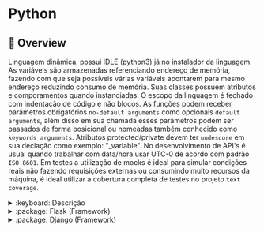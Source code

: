 # Python

## :dart: Overview

Linguagem dinâmica, possui IDLE (python3) já no instalador da linguagem. As variáveis são armazenadas referenciando endereço de memória, fazendo com que seja possíveis várias variáveis apontarem para mesmo endereço reduzindo consumo de memória. Suas classes possuem atributos e comporamentos quando instanciadas. O escopo da linguagem é fechado com indentação de código e não blocos. As funções podem receber parâmetros obrigatórios `no-default arguments` como opcionais `default arguments`, além disso em sua chamada esses parâmetros podem ser passados de forma posicional ou nomeadas também conhecido como `keywords arguments`. Atributos protected/private devem ter `undescore` em sua declação como exemplo: "\_variable". No desenvolvimento de API's é usual quando trabalhar com data/hora usar UTC-0 de acordo com padrão `ISO 8601`. Em testes a utilização de mocks é ideal para simular condições reais não fazendo requisições externas ou consumindo muito recursos da máquina, é ideal utilizar a cobertura completa de testes no projeto `text coverage`.

<details>
<summary>:keyboard: Descrição</summary>

**:book: Tipos primitivos**

    - String `"Hello world"`
    - Int `10`
    - Float `9.99`
    - Bool `True/False`
    - Vazio: `""`
    - Nulo: `None`

**:books: Estruturas de dados**

    - Tuple (Heterogênea) `(10, "Name")`
    - List (Homogênea): `[10, 20]`
    - Set: `{"Name", 20}`
    - Dict: `{"key": 20}`

**:abacus: Operadores aritméticos**

    - Soma: `10 + 15`
    - Subtração: `10 - 15`
    - Multiplicação: `10 * 15`
    - Divisão: `10 / 15`
    - Divisão inteira: `10 // 15`
    - Potência: `10 ** 15`
    - Módulo: `10 % 15`

**:floppy_disk: Operadores relacionais**

    - Igualdade: `2 == 2`
    - Diferença: `2 != 2`
    - Maior: `2 > 2`
    - Maior/Igual: `2 >= 2`
    - Menor: `2 < 2`
    - Menor/Igual: `2 <= 2`

**:bulb: Operadores lógicos**

    - Negação: `not`
    - Conjunção: `and`
    - Disjunção: `or`

**:flashlight: Estruturas condicionais**

```
a = 10
if a > 20:
  print("a > 20")
elif a > 10:
  print("a > 10")
else:
  print("a < 10")
```

**:cd: Estruturas de repetição**

```
i = 1
while i < 10:
  print(i)
  i += 1
```

- Repetição em tuplas:

```
values = 10, 20, 30
for value in values:
  print(value)
```

- Repetição em dicionários:

```
values = { "key1": 10, "key2": 20 }

for value in values:
  print(f"{value} = {values[value]}")

for key in values.keys():
  print(values[key])

for value in values.values():
  print(value)

for k, v in values.items():
  print(f"{k} = {v}")
```

**:scarf: Métodos usuais**

    - Listas: `variable = [10, 8]`
    - Listas Append: `variable.append(10)`
    - Listas Insert: `variable.insert(0, 10)`
    - Listas Index: `print(variable[0])`
    - Listas Sort (Implacement): `variable.sort(reverse=True)`
    - Listas Sorted: `sorted(variable)`
    - Listas Pop: `variable.pop(2)`
    - Listas (Matriz): variable = `[[2, 5], [1, 6]]`
    - Listas Length: `len(variable)`

    - Tuplas: `variable = 5, 10, True`
    - Listas/Tuplas desempacotamento: `first, second, cond = variable`

    - Conjuntos: `variable = {"Name", "Lastname", 10}`
    - Conjuntos: `variable = set(["Name", "Lastname", 10])`
    - Conjuntos Add: `variable.add(20)`
    - Conjuntos Union:
      ```
      variable.union(variable_2)
      variable | variable_2
      ```
    - Conjuntos Intersection:
      ```
      variable.intersection(variable_2)
      variable & variable_2
      ```
    - Conjuntos Difference:
      ```
      variable.difference(variable_2)
      variable - variable_2
      ```

    - Dicionários: `variable = {"key": value}`
    - Dicionários key: `variable["key"]`
    - Dicionários keys: `variable.keys()`
    - Dicionários values: `variable.values()`
    - Dicionários items: `variable.items()`
    - Dicionários unios: `dict({"id": 1, **old_dict})`
    - Dicionários JSON:
      ```
      json.dumps(json_variable)
      json.loads(dict_variable)
      ```

**:electric_plug: Funções**

```
def hello_world(params, other_params=None):
  print(params)
  print(other_params)
  return f"{params} {other_params}"

hello_world("My name is", other_params="Is my name")

def function_blank():
  ...
def function_pass():
  pass
```

**:page_with_curl: Classes**

```
class ClassHelloWorld:
  def __init__(self, params): # constructor
    self.params = params

  def new_params(self, new_params): # comportamento
    self.params = new_params

  def instance_method(self): # Obrigatório ter um obj (instância)
    return ("Método de instância", self)

  @classmethod
  def class_method(cls): # Não obrigatório
    return ("Método de classe, cls)

  @staticmethod
  def static_method(): # Não obrigatório
    return ("Método estático")

hello_world = ClassHelloWorld("My name is")
hello_world.new_params("Is my name")
print(hello_world.params)
print(hello_world.instance_method())
print(ClassHelloWorld.class_method())
print(ClassHelloWorld.static_method())

class ClassBlank:
  ...

class ClassPass:
  pass
```

**:mailbox_with_no_mail: Comandos**

    - Run: `python3 <file-name>`
    - Input: `variable = input("Informe o valor")`
    - Output: `print("Hello world", variable)`
    - Concatenação:
      ```
      "Hello" + "World"
      "Hello" * 5
      ```
    - Type: `type(10)`
    - Endereço objeto memória: `id(10)`
    - Cast: `int(variable)`
    - Quebra linha: `\n`

**:gear: Ambiente virtual**

    - VENV create: `python3 -m venv venv`
    - VENV activate: `source ./venv/bin/activate`
    - VENV deactivate: `deactivate`
    - VENV dependencies:
      ```
      pip list
      pip freeze
      pip freeze > requirements.txt
      pip install <dependency-name>
      pip install -r requirements.txt
      ```

</details>

<details>
<summary>:package: Flask (Framework)</summary>

- Flask run: `flask run`
- Flask var env: `FLASK_APP=main.py FLASK_ENV=development flask run --port 8000`

</details>

<details>
<summary>:package: Django (Framework)</summary>

Aplicação deve ser conter as urls do endpoint, e seus templates ser importados na raíz `<settings.py -> INSTALLED_APPS>`. O acesso admin da aplicação é em `http://localhost:3000/admin` e para cada modelo a ser manipulado pelo superadmin deve ser exposto na page admin do próprio app.

Primeiro passo é criar o ambiente de desenvolvimento: `python3 -m venv venv` e ativá-lo para instalar dependêncies e rodar o projeto: `source ./venv/bin/activate`.
Para instalação individual de dependências pode ser feito por: `pip install Django==4.2.4` ou para instalar a partir de um gerenciador por: `pip install -r requirements/dev.txt`

Com a instalação do Django é realizado a criação do projeto: `django-admin startproject <project-name> .`, para testar seu êxito rode o servidor: `python manage.py runserver`.
A criação de aplicação se dá a nível de entidades logo para cada aplicação deverá ser criada por: `django-admin startapp <app-name>`.

Assim é possível com a aplicação criada gerar seus `Models`, como exemplo:

```
from django.db import models


class Agendamento(models.Model):
  data_agendamento = models.DateTimeField()
  nome_cliente = models.CharField(max_length=255)
  email_cliente = models.EmailField()
  telefone_cliente = models.CharField(max_length=20)
  cancelado = models.BooleanField(default=False)
```

Após a criação do models é nencessário gerar suas migrations: `python manage.py makemigrations` e `python manage.py migrate`

As configurações do projeto é importante ser separada pelo escopo do ambiente em questão. Assim em `/api/settings` gere um `__init__.py` para modularizar o dir, e dentro especifique suas configurações `base`, `dev` e `prod`. Após as configurações definidas devem ser passadas para os arquivos de carregamento em: `/api/asgi.py`, `/api/wsgi.py` e `/manage.py`

    - Django Create: `django-admin startproject <project-name> .`
    - Django Create app: `django-admin startapp <app-name>`
    - Django Run: `python manage.py runserver`
    - Django Migrations: `python manage.py makemigrations`
    - Django Migrate: `python manage.py migrate`
    - Django DBShell: `python manage.py dbshell`
    - Django PyShell: `python manage.py shell`
    - Django Superuser: `python manage.py createsuperuser`
    - Django Test:
      `  python manage.py test
    pytest
    pytest --cov`
    - Django Settings: `DJANGO_SETTINGS_MODULE=api.settings.prod python manage.py runserver`

### Shell

    - DbShell Tables: `.tables`
    - DbShell Header: `.header ON`
    - DbShell Null: `.nullvalue NULL`

### PyShell

    - PyShell ORM Import: `from agenda.models import Categoria, Evento`
    - PyShell ORM Create: `Categoria.objects.create(nome="BackEnd")`
    - PyShell ORM Save: `categoria.save()`
    - PyShell ORM All: `Categoria.objects.all()`
    - PyShell ORM Filter: `Categoria.objects.filter(nome="BackEnd")`
    - PyShell ORM Object: `Categoria.objects.filter(nome="BackEnd")[0]`
    - PyShell ORM ForeignKey: `Evento(nome="Nome", categoria=Categoria.objects.filter(nome="BackEnd")[0])`
    - PyShell ORM Filter ForeignKey: `Evento.objects.filter(categoria__nome="BackEnd")`
    - PyShell ORM Filter Date: `Evento.objects.filter(data__gte=date.today())`
    - PyShell ORM Filter Unique: `Evento.objects.get(id=id)`

</details>

